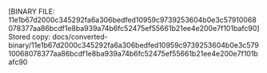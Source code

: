 [BINARY FILE: 11e1b67d2000c345292fa6a306bedfed10959c9739253604b0e3c57910068078377aa86bcdf1e8ba939a74b6fc52475ef55661b21ee4e200e7f101bafc90]
Stored copy: docs/converted-binary/11e1b67d2000c345292fa6a306bedfed10959c9739253604b0e3c57910068078377aa86bcdf1e8ba939a74b6fc52475ef55661b21ee4e200e7f101bafc90
